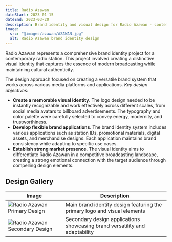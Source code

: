 ```yaml
---
title: Radio Azawan
dateStart: 2023-01-15
dateEnd: 2023-03-20
description: Brand identity and visual design for Radio Azawan - contemporary radio station
image:
  src: "@images/azawan/AZAWAN.jpg"
  alt: Radio Azawan brand identity design
---
```


Radio Azawan represents a comprehensive brand identity project for a contemporary radio station. This project involved creating a distinctive visual identity that captures the essence of modern broadcasting while maintaining cultural authenticity.

The design approach focused on creating a versatile brand system that works across various media platforms and applications. _Key design objectives:_

- **Create a memorable visual identity**. The logo design needed to be instantly recognizable and work effectively across different scales, from social media avatars to billboard advertisements. The typography and color palette were carefully selected to convey energy, modernity, and trustworthiness.
- **Develop flexible brand applications**. The brand identity system includes various applications such as station IDs, promotional materials, digital assets, and merchandise designs. Each application maintains brand consistency while adapting to specific use cases.
- **Establish strong market presence**. The visual identity aims to differentiate Radio Azawan in a competitive broadcasting landscape, creating a strong emotional connection with the target audience through compelling design elements.

## Design Gallery

| Image | Description |
|-------|-------------|
| ![Radio Azawan Primary Design](@images/azawan/AZAWAN.jpg) | Main brand identity design featuring the primary logo and visual elements |
| ![Radio Azawan Secondary Design](@images/azawan/AZAWAN2.jpg) | Secondary design applications showcasing brand versatility and adaptability |
